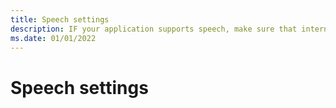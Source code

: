 ```yaml
---
title: Speech settings
description: IF your application supports speech, make sure that international users also benefit.
ms.date: 01/01/2022
---
```


# Speech settings
